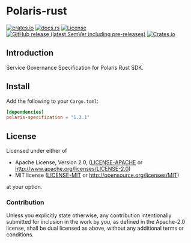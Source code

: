 # Polaris-rust

[![crates.io](https://img.shields.io/crates/v/polaris-specification.svg)](https://crates.io/crates/polaris-specification)
[![docs.rs](https://docs.rs/polaris-specification/badge.svg)](https://docs.rs/polaris-specification/)
[![License](https://img.shields.io/crates/l/polaris-specification)](LICENSE-APACHE)
[![GitHub release (latest SemVer including pre-releases)](https://img.shields.io/github/v/release/polarismesh/specification?include_prereleases)](https://github.com/polarismesh/specification)
[![Crates.io](https://img.shields.io/crates/d/polaris-specification)](https://crates.io/crates/polaris-specification)

## Introduction
Service Governance Specification for Polaris Rust SDK.

## Install
Add the following to your `Cargo.toml`: 
```toml 
[dependencies]
polaris-specification = "1.3.1"
```

## License
Licensed under either of

* Apache License, Version 2.0, ([LICENSE-APACHE](LICENSE-APACHE) or http://www.apache.org/licenses/LICENSE-2.0)
* MIT license ([LICENSE-MIT](LICENSE-MIT) or http://opensource.org/licenses/MIT)

at your option.

### Contribution

Unless you explicitly state otherwise, any contribution intentionally submitted for inclusion in the work by you, as defined in the Apache-2.0 license, shall be dual licensed as above, without any additional terms or conditions.
